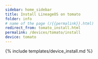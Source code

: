 ```yaml
---
sidebar: home_sidebar
title: Install LineageOS on tomato
folder: info
# name of the page (/{{permalink}}.html)
redirect_from: tomato_install.html
permalink: /devices/tomato/install
device: tomato
---
```

{% include templates/device_install.md %}
